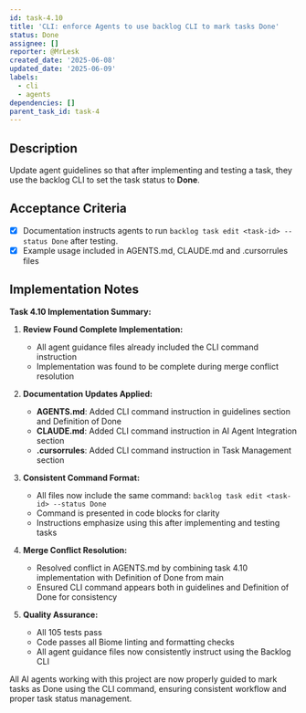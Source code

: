 ```yaml
---
id: task-4.10
title: 'CLI: enforce Agents to use backlog CLI to mark tasks Done'
status: Done
assignee: []
reporter: @MrLesk
created_date: '2025-06-08'
updated_date: '2025-06-09'
labels:
  - cli
  - agents
dependencies: []
parent_task_id: task-4
---
```


## Description

Update agent guidelines so that after implementing and testing a task, they use the backlog CLI to set the task status to **Done**.

## Acceptance Criteria
- [x] Documentation instructs agents to run `backlog task edit <task-id> --status Done` after testing.
- [x] Example usage included in AGENTS.md, CLAUDE.md and .cursorrules files

## Implementation Notes

**Task 4.10 Implementation Summary:**

1. **Review Found Complete Implementation:**
   - All agent guidance files already included the CLI command instruction
   - Implementation was found to be complete during merge conflict resolution

2. **Documentation Updates Applied:**
   - **AGENTS.md**: Added CLI command instruction in guidelines section and Definition of Done
   - **CLAUDE.md**: Added CLI command instruction in AI Agent Integration section  
   - **.cursorrules**: Added CLI command instruction in Task Management section

3. **Consistent Command Format:**
   - All files now include the same command: `backlog task edit <task-id> --status Done`
   - Command is presented in code blocks for clarity
   - Instructions emphasize using this after implementing and testing tasks

4. **Merge Conflict Resolution:**
   - Resolved conflict in AGENTS.md by combining task 4.10 implementation with Definition of Done from main
   - Ensured CLI command appears both in guidelines and Definition of Done for consistency

5. **Quality Assurance:**
   - All 105 tests pass
   - Code passes all Biome linting and formatting checks  
   - All agent guidance files now consistently instruct using the Backlog CLI

All AI agents working with this project are now properly guided to mark tasks as Done using the CLI command, ensuring consistent workflow and proper task status management.
